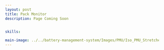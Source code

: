 ```yaml
---
layout: post
title: Pack Monitor
description: Page Coming Soon


skills: 

main-image: ../../battery-management-system/Images/PMU/Iso_PMU_Stretched.png
---
```


